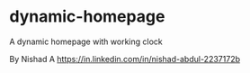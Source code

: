 # dynamic-homepage
A dynamic homepage with working clock

By Nishad A
https://in.linkedin.com/in/nishad-abdul-2237172b
